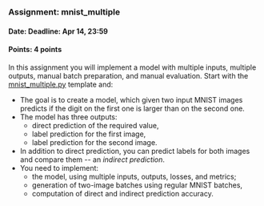 ### Assignment: mnist_multiple
#### Date: Deadline: Apr 14, 23:59
#### Points: 4 points

In this assignment you will implement a model with multiple inputs, multiple
outputs, manual batch preparation, and manual evaluation. Start with the
[mnist_multiple.py](https://github.com/ufal/npfl114/tree/past-1819/labs/05/mnist_multiple.py)
template and:
- The goal is to create a model, which given two input MNIST images predicts if the
  digit on the first one is larger than on the second one.
- The model has three outputs:
  - direct prediction of the required value,
  - label prediction for the first image,
  - label prediction for the second image.
- In addition to direct prediction, you can predict labels for both images
  and compare them -- an _indirect prediction_.
- You need to implement:
  - the model, using multiple inputs, outputs, losses, and metrics;
  - generation of two-image batches using regular MNIST batches,
  - computation of direct and indirect prediction accuracy.
